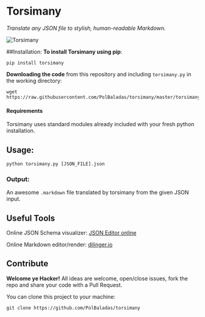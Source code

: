 # Torsimany

*Translate any JSON file to stylish, human-readable Markdown.*

![Torsimany](https://cloud.githubusercontent.com/assets/3987198/22163287/7b89c26e-df52-11e6-8769-4bccf4471e37.jpg)

##Installation:
**To install Torsimany using pip**:

```shell
pip install torsimany
```

**Downloading the code** from this repository and including `torsimany.py` in the working directory:

```shell
wget https://raw.githubusercontent.com/PolBaladas/torsimany/master/torsimany.py
```

#### Requirements ####
Torsimany uses standard modules already included with your fresh python installation.

## Usage:
```shell
python torsimany.py [JSON_FILE].json
```
### Output:
An awesome `.markdown` file translated by torsimany from the given JSON input.

## Useful Tools
Online JSON Schema visualizer: [JSON Editor online](http://www.jsoneditoronline.org/)

Online Markdown editor/render: [dilinger.io](http://dillinger.io/)

## Contribute
**Welcome ye Hacker!**
All ideas are welcome, open/close issues, fork the repo and share your code with a Pull Request.

You can clone this project to your machine:
```shell
git clone https://github.com/PolBaladas/torsimany
```
